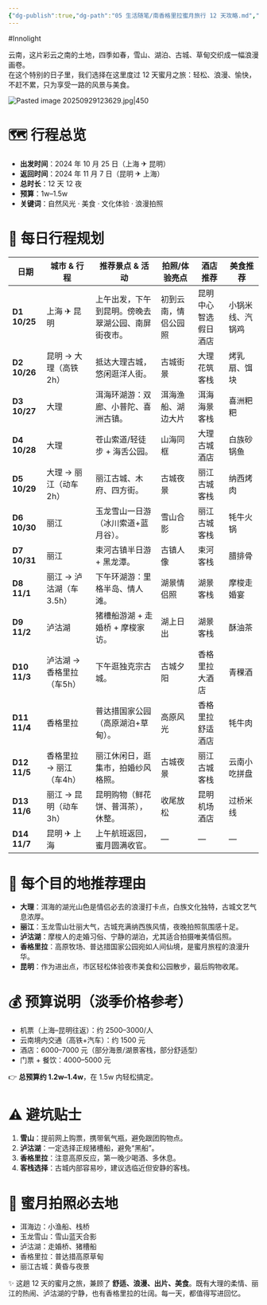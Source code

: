 ```yaml
---
{"dg-publish":true,"dg-path":"05 生活随笔/南香格里拉蜜月旅行 12 天攻略.md","permalink":"/05 生活随笔/南香格里拉蜜月旅行 12 天攻略/","created":"2025-09-29T14:48:58.129+08:00","updated":"2025-09-30T15:17:03.770+08:00"}
---
```


#Innolight

云南，这片彩云之南的土地，四季如春，雪山、湖泊、古城、草甸交织成一幅浪漫画卷。  
在这个特别的日子里，我们选择在这里度过 12 天蜜月之旅：轻松、浪漫、愉快，不赶不累，只为享受一路的风景与美食。

![Pasted image 20250929123629.jpg|450](/img/user/0.Asset/resource/Pasted%20image%2020250929123629.jpg)

# 🗺 行程总览

- **出发时间**：2024 年 10 月 25 日（上海 ✈ 昆明）
- **返回时间**：2024 年 11 月 7 日（昆明 ✈ 上海）
- **总时长**：12 天 12 夜
- **预算**：1w–1.5w
- **关键词**：自然风光 · 美食 · 文化体验 · 浪漫拍照

# 📅 每日行程规划

|日期|城市 & 行程|推荐景点 & 活动|拍照/体验亮点|酒店推荐|美食推荐|
|---|---|---|---|---|---|
|**D1 10/25**|上海 ✈ 昆明|上午出发，下午到昆明。傍晚去翠湖公园、南屏街夜市。|初到云南，情侣公园照|昆明中心智选假日酒店|小锅米线、汽锅鸡|
|**D2 10/26**|昆明 → 大理（高铁2h）|抵达大理古城，悠闲逛洋人街。|古城街景|大理花筑客栈|烤乳扇、饵块|
|**D3 10/27**|大理|洱海环湖游：双廊、小普陀、喜洲古镇。|洱海渔船、湖边大片|洱海海景客栈|喜洲粑粑|
|**D4 10/28**|大理|苍山索道/轻徒步 + 海舌公园。|山海同框|大理古城酒店|白族砂锅鱼|
|**D5 10/29**|大理 → 丽江（动车2h）|丽江古城、木府、四方街。|古城夜景|丽江古城客栈|纳西烤肉|
|**D6 10/30**|丽江|玉龙雪山一日游（冰川索道+蓝月谷）。|雪山合影|丽江古城客栈|牦牛火锅|
|**D7 10/31**|丽江|束河古镇半日游 + 黑龙潭。|古镇人像|束河客栈|腊排骨|
|**D8 11/1**|丽江 → 泸沽湖（车3.5h）|下午环湖游：里格半岛、情人滩。|湖景情侣照|湖景客栈|摩梭走婚宴|
|**D9 11/2**|泸沽湖|猪槽船游湖 + 走婚桥 + 摩梭家访。|湖上日出|湖景客栈|酥油茶|
|**D10 11/3**|泸沽湖 → 香格里拉（车5h）|下午逛独克宗古城。|古城夕阳|香格里拉大酒店|青稞酒|
|**D11 11/4**|香格里拉|普达措国家公园（高原湖泊+草甸）。|高原风光|香格里拉舒适酒店|牦牛肉|
|**D12 11/5**|香格里拉 → 丽江（车4h）|丽江休闲日，逛集市，拍婚纱风格照。|古城夜景|丽江古城客栈|云南小吃拼盘|
|**D13 11/6**|丽江 → 昆明（动车3h）|昆明购物（鲜花饼、普洱茶），休整。|收尾放松|昆明机场酒店|过桥米线|
|**D14 11/7**|昆明 ✈ 上海|上午航班返回，蜜月圆满收官。|—|—|—|

# 🌄 每个目的地推荐理由

- **大理**：洱海的湖光山色是情侣必去的浪漫打卡点，白族文化独特，古城文艺气息浓厚。
- **丽江**：玉龙雪山壮丽大气，古城充满纳西族风情，夜晚拍照氛围感十足。
- **泸沽湖**：摩梭人的走婚习俗、宁静的湖泊，尤其适合拍摄唯美情侣照。
- **香格里拉**：高原牧场、普达措国家公园宛如人间仙境，是蜜月旅程的浪漫升华。
- **昆明**：作为进出点，市区轻松体验夜市美食和公园散步，最后购物收尾。

# 💰 预算说明（淡季价格参考）

- 机票（上海–昆明往返）：约 2500–3000/人
- 云南境内交通（高铁+汽车）：约 1500 元
- 酒店：6000–7000 元（部分海景/湖景客栈，部分舒适型）
- 门票 + 餐饮：4000–5000 元  

👉 **总预算约 1.2w–1.4w**，在 1.5w 内轻松搞定。

# ⚠️ 避坑贴士

1. **雪山**：提前网上购票，携带氧气瓶，避免跟团购物点。
2. **泸沽湖**：一定选择正规猪槽船，避免“黑船”。
3. **香格里拉**：注意高原反应，第一晚少喝酒、多休息。
4. **客栈选择**：古城内部容易吵，建议选临近但安静的客栈。

# 🎥 蜜月拍照必去地

- 洱海边：小渔船、栈桥
- 玉龙雪山：雪山蓝天合影
- 泸沽湖：走婚桥、猪槽船
- 香格里拉：普达措高原草甸
- 丽江古城：黄昏与夜景

✨ 这趟 12 天的蜜月之旅，兼顾了 **舒适、浪漫、出片、美食**。既有大理的柔情、丽江的热闹、泸沽湖的宁静，也有香格里拉的壮阔。每一天，都值得写进回忆。